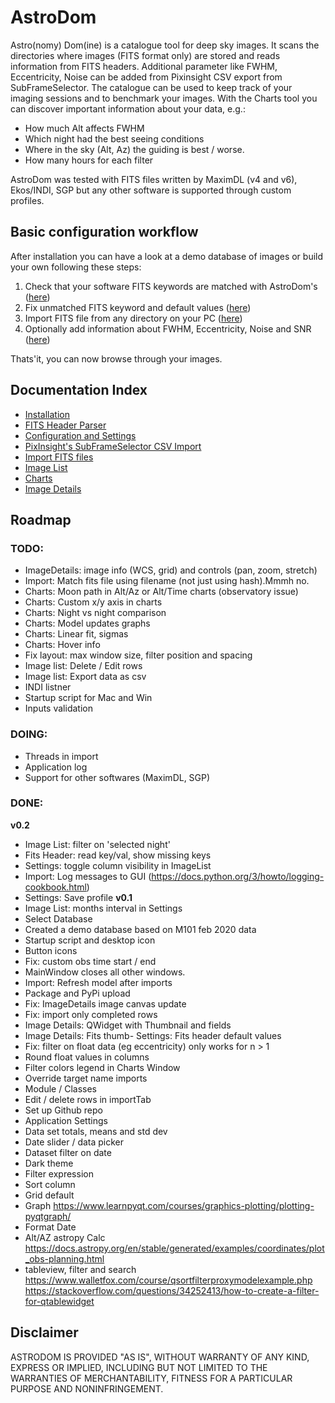 # AstroDom
Astro(nomy) Dom(ine) is a catalogue tool for deep sky images. It scans the directories where images (FITS format only) are stored and reads information from FITS headers. Additional parameter like FWHM, Eccentricity, Noise can be added from Pixinsight CSV export from SubFrameSelector. 
The catalogue can be used to keep track of your imaging sessions and to benchmark your images. With the Charts tool you can discover important information about your data, e.g.:

-   How much Alt affects FWHM
-   Which night had the best seeing conditions
-   Where in the sky (Alt, Az) the guiding is best / worse.
-   How many hours for each filter

AstroDom was tested with FITS files written by MaximDL (v4 and v6), Ekos/INDI, SGP but any other software is supported through custom profiles.

## Basic configuration workflow
After installation you can have a look at a demo database of images or build your own following these steps:

1. Check that your software FITS keywords are matched with AstroDom's ([here](fitsHeader.md))   
2. Fix unmatched FITS keyword and default values ([here](settings.md))
3. Import FITS file from any directory on your PC ([here](importFits.md))
4. Optionally add information about FWHM, Eccentricity, Noise and SNR ([here](importCsv.md))

Thats'it, you can now browse through your images.

## Documentation Index
- [Installation](install.md)
- [FITS Header Parser](fitsHeader.md)
- [Configuration and Settings](settings.md)
- [PixInsight's SubFrameSelector CSV Import](importCsv.md)
- [Import FITS files](importFits.md)
- [Image List](imageList.md)
- [Charts](chart.md)
- [Image Details](imageDetails.md)

## Roadmap
### TODO:
- ImageDetails: image info (WCS, grid) and controls (pan, zoom, stretch)
- Import: Match fits file using filename (not just using hash).Mmmh no.
- Charts: Moon path in Alt/Az or Alt/Time charts (observatory issue)
- Charts: Custom x/y axis in charts
- Charts: Night vs night comparison
- Charts: Model updates graphs
- Charts: Linear fit, sigmas
- Charts: Hover info
- Fix layout: max window size, filter position and spacing
- Image list: Delete / Edit rows
- Image list: Export data as csv
- INDI listner
- Startup script for Mac and Win
- Inputs validation

### DOING:
- Threads in import
- Application log
- Support for other softwares (MaximDL, SGP)

### DONE:

**v0.2**
- Image List: filter on 'selected night'
- Fits Header: read key/val, show missing keys
- Settings: toggle column visibility in ImageList
- Import: Log messages to GUI (https://docs.python.org/3/howto/logging-cookbook.html)
- Settings: Save profile
**v0.1**
- Image List: months interval in Settings
- Select Database
- Created a demo database based on M101 feb 2020 data
- Startup script and desktop icon
- Button icons
- Fix: custom obs time start / end 
- MainWindow closes all other windows.
- Import: Refresh model after imports
- Package and PyPi upload
- Fix: ImageDetails image canvas update
- Fix: import only completed rows
- Image Details: QWidget with Thumbnail and fields
- Image Details: Fits thumb- Settings: Fits header default values
- Fix: filter on float data (eg eccentricity) only works for n > 1
- Round float values in columns
- Filter colors legend in Charts Window
- Override target name imports
- Module / Classes
- Edit / delete rows in importTab
- Set up Github repo
- Application Settings
- Data set totals, means and std dev
- Date slider / data picker
- Dataset filter on date
- Dark theme
- Filter expression
- Sort column
- Grid default
- Graph
	https://www.learnpyqt.com/courses/graphics-plotting/plotting-pyqtgraph/
- Format Date
- Alt/AZ astropy Calc
	https://docs.astropy.org/en/stable/generated/examples/coordinates/plot_obs-planning.html
- tableview, filter and search
	https://www.walletfox.com/course/qsortfilterproxymodelexample.php
	https://stackoverflow.com/questions/34252413/how-to-create-a-filter-for-qtablewidget

## Disclaimer
ASTRODOM IS PROVIDED "AS IS", WITHOUT WARRANTY OF ANY KIND, EXPRESS OR
IMPLIED, INCLUDING BUT NOT LIMITED TO THE WARRANTIES OF MERCHANTABILITY,
FITNESS FOR A PARTICULAR PURPOSE AND NONINFRINGEMENT.

